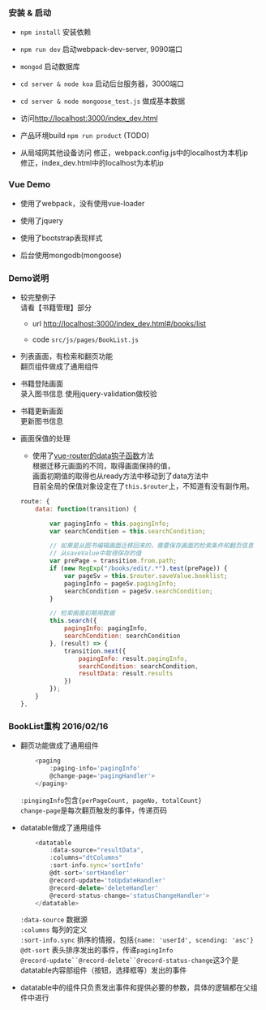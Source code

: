 ### 安装 & 启动

- `npm install` 安装依赖

- `npm run dev` 启动webpack-dev-server, 9090端口

- `mongod` 启动数据库

- `cd server & node koa` 启动后台服务器，3000端口

- `cd server & node mongoose_test.js` 做成基本数据

- 访问[http://localhost:3000/index_dev.html](http://localhost:3000/index_dev.html)

- 产品环境build `npm run product` (TODO)

- 从局域网其他设备访问
修正，webpack.config.js中的localhost为本机ip  
修正，index_dev.html中的localhost为本机ip

### Vue Demo

- 使用了webpack，没有使用vue-loader

- 使用了jquery 

- 使用了bootstrap表现样式

- 后台使用mongodb(mongoose)

### Demo说明

- 较完整例子  
请看【书籍管理】部分  

	- url [http://localhost:3000/index_dev.html#/books/list](http://localhost:3000/index_dev.html#/books/list)

	- code `src/js/pages/BookList.js`

- 列表画面，有检索和翻页功能  
翻页组件做成了通用组件

- 书籍登陆画面  
录入图书信息
使用jquery-validation做校验

- 书籍更新画面  
 更新图书信息

- 画面保值的处理

	- 使用了[vue-router的data钩子函数](http://vuejs.github.io/vue-router/zh-cn/pipeline/data.html)方法  
 	根据迁移元画面的不同，取得画面保持的值，  
 	画面初期值的取得也从ready方法中移动到了data方法中  
 	目前全局的保值对象设定在了`this.$router`上，不知道有没有副作用。
 	```js
	route: {
		data: function(transition) {

			var pagingInfo = this.pagingInfo;
			var searchCondition = this.searchCondition;

			// 如果是从图书编辑画面迁移回来的，需要保存画面的检索条件和翻页信息
			// 从saveValue中取得保存的值
			var prePage = transition.from.path;
			if (new RegExp("/books/edit/.*").test(prePage)) {
				var pageSv = this.$router.saveValue.booklist;
				pagingInfo = pageSv.pagingInfo;
				searchCondition = pageSv.searchCondition;
			}

			// 检索画面初期用数据
			this.search({
				pagingInfo: pagingInfo,
				searchCondition: searchCondition
			}, (result) => {
				transition.next({
					pagingInfo: result.pagingInfo,
					searchCondition: searchCondition,
					resultData: result.results
				})
			});
		}
	},
 	```

### BookList重构 2016/02/16 

- 翻页功能做成了通用组件

	```js
		<paging
			:paging-info='pagingInfo'
			@change-page='pagingHandler'>
		</paging>
	```
	`:pingingInfo`包含`{perPageCount, pageNo, totalCount}`  
	`change-page`是每次翻页触发的事件，传递页码

- datatable做成了通用组件

	```js
		<datatable
			:data-source="resultData",
			:columns="dtColumns"
			:sort-info.sync='sortInfo'
			@dt-sort='sortHandler'
			@record-update='toUpdateHandler'
			@record-delete='deleteHandler'
			@record-status-change='statusChangeHandler'>
		</datatable>
	```
	`:data-source` 数据源  
	`:columns` 每列的定义  
	`:sort-info.sync` 排序的情报，包括`{name: 'userId', scending: 'asc'}`  
	`@dt-sort` 表头排序发出的事件，传递`pagingInfo`  
	`@record-update``@record-delete``@record-status-change`这3个是datatable内容部组件（按钮，选择框等）发出的事件

- datatable中的组件只负责发出事件和提供必要的参数，具体的逻辑都在父组件中进行




